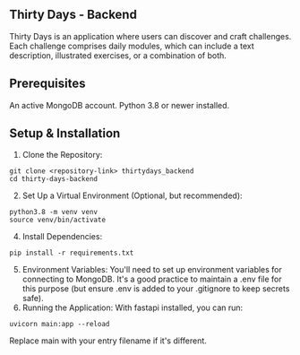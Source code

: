 ## Thirty Days - Backend
Thirty Days is an application where users can discover and craft challenges. Each challenge comprises daily modules, which can include a text description, illustrated exercises, or a combination of both.

## Prerequisites
An active MongoDB account.
Python 3.8 or newer installed.

## Setup & Installation
1. Clone the Repository:
```
git clone <repository-link> thirtydays_backend
cd thirty-days-backend
```

2. Set Up a Virtual Environment (Optional, but recommended):
```
python3.8 -m venv venv
source venv/bin/activate
```

4. Install Dependencies:
```
pip install -r requirements.txt
```
5. Environment Variables:
You'll need to set up environment variables for connecting to MongoDB. It's a good practice to maintain a .env file for this purpose (but ensure .env is added to your .gitignore to keep secrets safe). 
6. Running the Application:
With fastapi installed, you can run:
```
uvicorn main:app --reload
```
Replace main with your entry filename if it's different.
